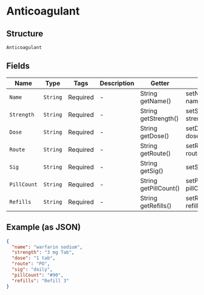 
# Anticoagulant

## Structure

`Anticoagulant`

## Fields

| Name | Type | Tags | Description | Getter | Setter |
|  --- | --- | --- | --- | --- | --- |
| `Name` | `String` | Required | - | String getName() | setName(String name) |
| `Strength` | `String` | Required | - | String getStrength() | setStrength(String strength) |
| `Dose` | `String` | Required | - | String getDose() | setDose(String dose) |
| `Route` | `String` | Required | - | String getRoute() | setRoute(String route) |
| `Sig` | `String` | Required | - | String getSig() | setSig(String sig) |
| `PillCount` | `String` | Required | - | String getPillCount() | setPillCount(String pillCount) |
| `Refills` | `String` | Required | - | String getRefills() | setRefills(String refills) |

## Example (as JSON)

```json
{
  "name": "warfarin sodium",
  "strength": "3 mg Tab",
  "dose": "1 tab",
  "route": "PO",
  "sig": "daily",
  "pillCount": "#90",
  "refills": "Refill 3"
}
```

